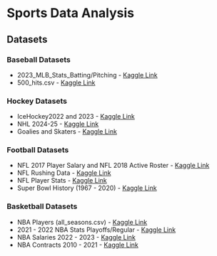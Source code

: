 # Sports Data Analysis

## Datasets

### Baseball Datasets

- 2023_MLB_Stats_Batting/Pitching - [Kaggle Link](https://www.kaggle.com/datasets/vivovinco/2023-mlb-player-stats)
- 500_hits.csv - [Kaggle Link](https://www.kaggle.com/datasets/krupadharamshi/500hits)

### Hockey Datasets

- IceHockey2022 and 2023 - [Kaggle Link](https://www.kaggle.com/datasets/whats2000/nhl-player-state-with-salary-and-competition-state)
- NHL 2024-25 - [Kaggle Link](https://www.kaggle.com/datasets/natenadeau/nhl-2024-25-statscontacts)
- Goalies and Skaters - [Kaggle Link](https://www.kaggle.com/datasets/flynn28/nhl-player-database?select=GOALIES.csv)

### Football Datasets

- NFL 2017 Player Salary and NFL 2018 Active Roster - [Kaggle Link](https://www.kaggle.com/datasets/thedevastator/nfl-player-performance-and-salary-insights-2018/data)
- NFL Rushing Data - [Kaggle Link](https://www.kaggle.com/datasets/rishabjadhav/nfl-rushing-statistics-2001-2023)
- NFL Player Stats - [Kaggle Link](https://www.kaggle.com/datasets/loganlauton/nfl-player-data)
- Super Bowl History (1967 - 2020) - [Kaggle Link](https://www.kaggle.com/datasets/timoboz/superbowl-history-1967-2020)

### Basketball Datasets

- NBA Players (all_seasons.csv) - [Kaggle Link](https://www.kaggle.com/datasets/justinas/nba-players-data)
- 2021 - 2022 NBA Stats Playoffs/Regular - [Kaggle Link](https://www.kaggle.com/datasets/vivovinco/nba-player-stats?select=2021-2022+NBA+Player+Stats+-+Regular.csv)
- NBA Salaries 2022 - 2023 - [Kaggle Link](https://www.kaggle.com/datasets/jamiewelsh2/nba-player-salaries-2022-23-season?select=nba_salaries.csv)
- NBA Contracts 2010 - 2021 - [Kaggle Link](https://www.kaggle.com/datasets/jarosawjaworski/current-nba-players-contracts-history)
